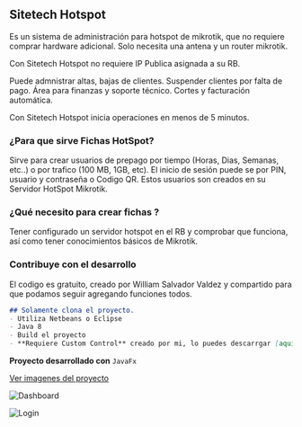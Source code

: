 ## Sitetech Hotspot

Es un sistema de administración para hotspot de mikrotik, que no requiere comprar hardware adicional. Solo necesita una antena y un router mikrotik.

Con Sitetech Hotspot no requiere IP Publica asignada a su RB.

Puede admnistrar altas, bajas de clientes. Suspender clientes por falta de pago. Área para finanzas y soporte técnico. Cortes y facturación automática. 

Con Sitetech Hotspot inicia operaciones en menos de 5 minutos.

### ¿Para que sirve Fichas HotSpot?
Sirve para crear usuarios de prepago por tiempo (Horas, Dias, Semanas, etc..) o por trafico (100 MB, 1GB, etc). El inicio de sesión puede se por PIN, usuario y contraseña o Codigo QR. Estos usuarios son creados en su Servidor HotSpot Mikrotik.

### ¿Qué necesito para crear fichas ?
Tener configurado un servidor hotspot en el RB y comprobar que funciona, así como tener conocimientos básicos de Mikrotik. 

### Contribuye con el desarrollo

El codigo es gratuito, creado por William Salvador Valdez y compartido para que podamos seguir agregando funciones todos.

```markdown
## Solamente clona el proyecto.
- Utiliza Netbeans o Eclipse
- Java 8
- Build el proyecto
- **Requiere Custom Control** creado por mi, lo puedes descarrgar [aqui](https://github.com/tovaz/customControls)
```

**Proyecto desarrollado con** `JavaFx` 

[Ver imagenes del proyecto](https://www.behance.net/gallery/84841141/Sitetech-Hotspot) 

![Dashboard](https://mir-s3-cdn-cf.behance.net/project_modules/max_1200/32a25984841141.5d6954701f968.png)

![Login](https://mir-s3-cdn-cf.behance.net/project_modules/disp/48bdac84841141.5d695470201fd.png)
